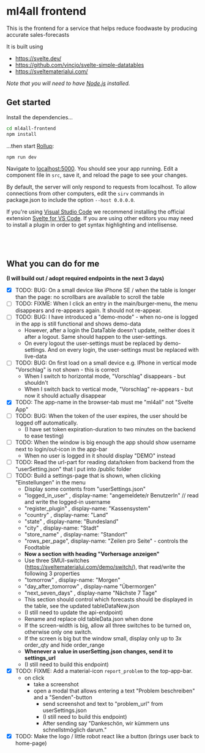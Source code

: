 
# ml4all frontend

This is the frontend for a service that helps reduce foodwaste by producing accurate sales-forecasts

It is built using 
- https://svelte.dev/
- https://github.com/vincjo/svelte-simple-datatables
- https://sveltematerialui.com/

*Note that you will need to have [Node.js](https://nodejs.org) installed.*


## Get started

Install the dependencies...

```bash
cd ml4all-frontend
npm install
```

...then start [Rollup](https://rollupjs.org):

```bash
npm run dev
```

Navigate to [localhost:5000](http://localhost:5000). You should see your app running. Edit a component file in `src`, save it, and reload the page to see your changes.

By default, the server will only respond to requests from localhost. To allow connections from other computers, edit the `sirv` commands in package.json to include the option `--host 0.0.0.0`.

If you're using [Visual Studio Code](https://code.visualstudio.com/) we recommend installing the official extension [Svelte for VS Code](https://marketplace.visualstudio.com/items?itemName=svelte.svelte-vscode). If you are using other editors you may need to install a plugin in order to get syntax highlighting and intellisense.
\
&nbsp;
\
&nbsp;
\
&nbsp;

## What you can do for me

__(I will build out / adopt required endpoints in the next 3 days)__

- [x] TODO: BUG: On a small device like iPhone SE / when the table is longer than the page: no scrollbars are available to scroll the table
- [ ] TODO: FIXME: When I click an entry in the main/burger-menu, the menu disappears and re-appears again. It should not re-appear.
- [ ] TODO: BUG: I have introduced a "demo-mode" - when no-one is logged in the app is still functional and shows demo-data
  - However, after a login the DataTable doesn't update, neither does it after a logout. Same should happen to the user-settings.
  - On every logout the user-settings must be replaced by demo-settings. And on every login, the user-settings must be replaced with live-data
- [ ] TODO: BUG: On first load on a small device e.g. IPhone in vertical mode "Vorschlag" is not shown - this is correct
  - When I switch to horizontal mode, "Vorschlag" disappears - but shouldn't
  - When I switch back to vertical mode, "Vorschlag" re-appears - but now it should actually disappear
- [x] TODO: The app-name in the browser-tab must me "ml4all" not "Svelte App"
- [ ] TODO: BUG: When the token of the user expires, the user should be logged off automatically.
  - (I have set token expiration-duration to two minutes on the backend to ease testing)
- [ ] TODO: When the window is big enough the app should show username next to login/out-icon in the app-bar
  - When no user is logged in it should display "DEMO" instead
- [ ] TODO: Read the url-part for reading data/token from backend from the "userSetting.json" that I put into /public folder
- [ ] TODO: Build a settings-page that is shown, when clicking "Einstellungen" in the menu
  - Display some contents from "userSettings.json"
  - "logged_in_user" , display-name: "angemeldete/r BenutzerIn" // read and write the logged-in username
  - "register_plugin" , display-name: "Kassensystem"
  - "country" , display-name: "Land"
  - "state" , display-name: "Bundesland"
  - "city" , display-name: "Stadt"
  - "store_name" , display-name: "Standort"
  - "rows_per_page", display-name: "Zeilen pro Seite" - controls the Foodtable
  - __Now a section with heading "Vorhersage anzeigen"__
  - Use three SMUI-switches (https://sveltematerialui.com/demo/switch/), that read/write the following 3 properties
  - "tomorrow" , display-name: "Morgen"
  - "day_after_tomorrow" , display-name "Übermorgen"
  - "next_seven_days" , display-name "Nächste 7 Tage"
  - This section should control which forecasts should be displayed in the table, see the updated tableDataNew.json
  - (I still need to update the api-endpoint)
  - Rename and replace old tableData.json when done
  - If the screen-width is big, allow all three switches to be turned on, otherwise only one switch.
  - If the screen is big but the window small, display only up to 3x order_qty and hide order_range
  - __Whenever a value in userSetting.json changes, send it to settings_url__
  - (I still need to build this endpoint)
- [x] TODO: FIXME: Add a material-icon `report_problem` to the top-app-bar. 
  - on click
    - take a screenshot
    - open a modal that allows entering a text "Problem beschreiben" and a "Senden"-button
      - send screenshot and text to "problem_url" from userSettings.json
      - (I still need to build this endpoint)
      - After sending say "Dankeschön, wir kümmern uns schnellstmöglich darum."
- [x] TODO: Make the logo / little robot react like a button (brings user back to home-page)
